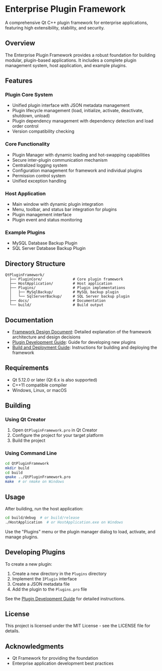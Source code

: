 # Enterprise Plugin Framework

A comprehensive Qt C++ plugin framework for enterprise applications, featuring high extensibility, stability, and security.

## Overview

The Enterprise Plugin Framework provides a robust foundation for building modular, plugin-based applications. It includes a complete plugin management system, host application, and example plugins.

## Features

### Plugin Core System

- Unified plugin interface with JSON metadata management
- Plugin lifecycle management (load, initialize, activate, deactivate, shutdown, unload)
- Plugin dependency management with dependency detection and load order control
- Version compatibility checking

### Core Functionality

- Plugin Manager with dynamic loading and hot-swapping capabilities
- Secure inter-plugin communication mechanism
- Centralized logging system
- Configuration management for framework and individual plugins
- Permission control system
- Unified exception handling

### Host Application

- Main window with dynamic plugin integration
- Menu, toolbar, and status bar integration for plugins
- Plugin management interface
- Plugin event and status monitoring

### Example Plugins

- MySQL Database Backup Plugin
- SQL Server Database Backup Plugin

## Directory Structure

```
QtPluginFramework/
  ├── PluginCore/              # Core plugin framework
  ├── HostApplication/         # Host application
  ├── Plugins/                 # Plugin implementations
  │   ├── MySqlBackup/         # MySQL backup plugin
  │   └── SqlServerBackup/     # SQL Server backup plugin
  ├── docs/                    # Documentation
  └── build/                   # Build output
```

## Documentation

- [Framework Design Document](docs/FrameworkDesign.md): Detailed explanation of the framework architecture and design decisions
- [Plugin Development Guide](docs/PluginDevelopmentGuide.md): Guide for developing new plugins
- [Build and Deployment Guide](docs/BuildDeploymentGuide.md): Instructions for building and deploying the framework

## Requirements

- Qt 5.12.0 or later (Qt 6.x is also supported)
- C++11 compatible compiler
- Windows, Linux, or macOS

## Building

### Using Qt Creator

1. Open `QtPluginFramework.pro` in Qt Creator
2. Configure the project for your target platform
3. Build the project

### Using Command Line

```bash
cd QtPluginFramework
mkdir build
cd build
qmake ../QtPluginFramework.pro
make  # or nmake on Windows
```

## Usage

After building, run the host application:

```bash
cd build/debug  # or build/release
./HostApplication  # or HostApplication.exe on Windows
```

Use the "Plugins" menu or the plugin manager dialog to load, activate, and manage plugins.

## Developing Plugins

To create a new plugin:

1. Create a new directory in the `Plugins` directory
2. Implement the `IPlugin` interface
3. Create a JSON metadata file
4. Add the plugin to the `Plugins.pro` file

See the [Plugin Development Guide](docs/PluginDevelopmentGuide.md) for detailed instructions.

## License

This project is licensed under the MIT License - see the LICENSE file for details.

## Acknowledgments

- Qt Framework for providing the foundation
- Enterprise application development best practices